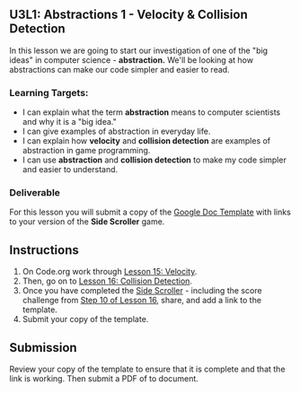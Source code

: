 
[//]: # (<p><iframe src="https://douglasurner.github.io/GDP1/units/3/U3L01-abstractions/" width="100%" height="666px"></iframe></p>)

## U3L1: Abstractions 1 - Velocity & Collision Detection

In this lesson we are going to start our investigation of one of the "big ideas" in computer science - **abstraction.** We'll be looking at how abstractions can make our code simpler and easier to read.

### Learning Targets:

* I can explain what the term **abstraction** means to computer scientists and why it is a "big idea."
* I can give examples of abstraction in everyday life.
* I can explain how **velocity** and **collision detection** are examples of abstraction in game programming.
* I can use **abstraction** and **collision detection** to make my code simpler and easier to understand.

### Deliverable

For this lesson you will submit a copy of the [Google Doc Template](https://docs.google.com/document/d/1gVR-eagLCPBAyVarJJRZTLyHFCMPr59zQ4gQ2l_RFQ8/edit?usp=sharing) with links to your version of the **Side Scroller** game.

## Instructions

1. On Code.org work through [Lesson 15: Velocity](https://studio.code.org/s/csd3-2018/stage/15/puzzle/1).
1. Then, go on to [Lesson 16: Collision Detection](https://studio.code.org/s/csd3-2018/stage/16/puzzle/1).
1. Once you have completed the [Side Scroller](https://studio.code.org/s/csd3-2018/stage/15/puzzle/11) - including the score challenge from [Step 10 of Lesson 16](https://studio.code.org/s/csd3-2018/stage/16/puzzle/10), share, and add a link to the template.
1. Submit your copy of the template.

## Submission

Review your copy of the template to ensure that it is complete and that the link is working. Then submit a PDF of to document.
